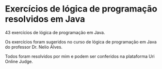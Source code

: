 # Exercícios de lógica de programação resolvidos em Java

43 exercícios de lógica de programação em Java.

Os exercícios foram sugeridos no curso de lógica de programação em Java do professor Dr. Nelio Alves. 

Todos foram resolvidos por mim e podem ser conferidos na plataforma Uri Online Judge.
